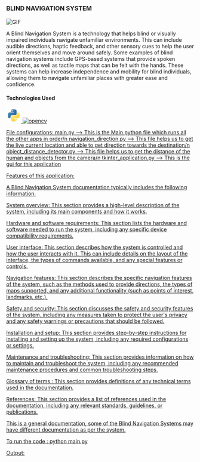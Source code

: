 <h3 class="GeneratedText">BLIND NAVIGATION SYSTEM</h3>

<img class="align" align="center" alt="GIF" src="https://github.com/abhisheknaiidu/abhisheknaiidu/blob/master/code.gif?raw=true" width="500" height="320" />
<br>

<p>A Blind Navigation System is a technology that helps blind or visually impaired individuals navigate unfamiliar environments. This can include audible directions, haptic feedback, and other sensory cues to help the user orient themselves and move around safely. Some examples of blind navigation systems include GPS-based systems that provide spoken directions, as well as tactile maps that can be felt with the hands. These systems can help increase independence and mobility for blind individuals, allowing them to navigate unfamiliar places with greater ease and confidence.</p>

<h4> Technologies Used</h4>

<a href="https://www.python.org" target="_blank" rel="noreferrer"> <img src="https://raw.githubusercontent.com/devicons/devicon/master/icons/python/python-original.svg" alt="python" width="40" height="40"/>
  <a href="https://opencv.org/" target="_blank" rel="noreferrer"> <img src="https://www.vectorlogo.zone/logos/opencv/opencv-icon.svg" alt="opencv" width="40" height="40"/>

<p>File configurations:
    main.py --> This is the Main python file which runs all the other apps in order/n
    navigation_direction.py --> This file helps us to get the live current location and able to get direction towards the destination/n
    object_distance_detector.py --> This file helps us to get the distance of the human and objects from the camera/n
    tkinter_application.py --> This is the gui for this application</p>

 Features of this application:
    <p>A Blind Navigation System documentation typically includes the following information:

System overview: This section provides a high-level description of the system, including its main components and how it works.

Hardware and software requirements: This section lists the hardware and software needed to run the system, including any specific device compatibility requirements.

User interface: This section describes how the system is controlled and how the user interacts with it. This can include details on the layout of the interface, the types of commands available, and any special features or controls.

Navigation features: This section describes the specific navigation features of the system, such as the methods used to provide directions, the types of maps supported, and any additional functionality (such as points of interest, landmarks, etc.).

Safety and security: This section discusses the safety and security features of the system, including any measures taken to protect the user's privacy and any safety warnings or precautions that should be followed.

Installation and setup: This section provides step-by-step instructions for installing and setting up the system, including any required configurations or settings.

Maintenance and troubleshooting: This section provides information on how to maintain and troubleshoot the system, including any recommended maintenance procedures and common troubleshooting steps.

Glossary of terms : This section provides definitions of any technical terms used in the documentation.

References: This section provides a list of references used in the documentation, including any relevant standards, guidelines, or publications.

This is a general documentation, some of the Blind Navigation Systems may have different documentation as per the system.</p>

 To run the code :
    python main.py
    
    
  Output:
    
